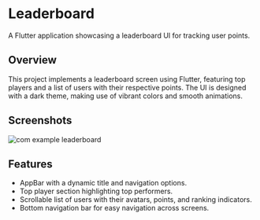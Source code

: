 # Leaderboard

A Flutter application showcasing a leaderboard UI for tracking user points.

## Overview

This project implements a leaderboard screen using Flutter, featuring top players and a list of users with their respective points. The UI is designed with a dark theme, making use of vibrant colors and smooth animations.

## Screenshots
![com example leaderboard](https://github.com/user-attachments/assets/cdb2f288-a8ce-420b-8cf5-cd322c339767)

## Features

- AppBar with a dynamic title and navigation options.
- Top player section highlighting top performers.
- Scrollable list of users with their avatars, points, and ranking indicators.
- Bottom navigation bar for easy navigation across screens.



